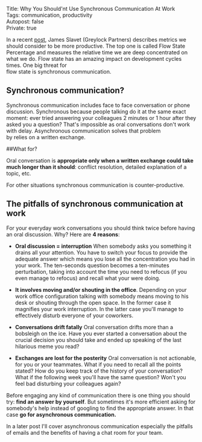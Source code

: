 Title: Why You Should'nt Use Synchronous Communication At Work  
Tags: communication, productivity   
Autopost: false  
Private: true  

In a recent [post](http://www.forbes.com/sites/bruceupbin/2011/12/13/five-new-management-metrics-you-need-to-know/ "Article"),
James Slavet (Greylock Partners) describes metrics we should consider to
be more productive. The top one is called Flow State Percentage and
measures the relative time we are deep concentrated on what we do. Flow state has
an amazing impact on development cycles times. One big threat for  
flow state is synchronous communication.  

## Synchronous communication? 

Synchronous communication includes face to face conversation or phone
discussion. 
Synchronous because people talking do 
it at the same exact moment: ever tried answering your colleagues 
2 minutes or 1 hour after they asked you a question? That's impossible 
as oral conversations don't work with delay.
Asynchronous communication solves that problem  
by relies on a written exchange.   

##What for?  

Oral conversation is **appropriate only when a written exchange could take
much longer than it should**: conflict resolution, 
 detailed explanation of a topic, etc. 
  
For other situations synchronous communication is 
counter-productive.  

## The pitfalls of synchronous communication at work   

For your everyday work conversations you should think twice
before having an oral discussion. Why? Here are **4 reasons**:  

* **Oral discussion = interruption** When somebody
  asks you something it drains all your attention. You have to switch your
  focus to provide the adequate answer which means you lose all the
  concentration you had in your work. 
  The ten-seconds question becomes a ten-minutes perturbation, taking into
  account the time you need to refocus (if you even manage to refocus)
  and recall what your were doing.  

* **It involves moving and/or shouting in the office**. Depending on
  your work office configuration talking with somebody means moving to his
  desk or shouting through the open space. In the former case it
  magnifies your work interruption. In the latter case you'll manage
  to effectively disturb everyone of your coworkers.  

* **Conversations drift fatally** Oral conversation drifts more than
  a bobsleigh on the ice. Have you ever started a conversation about
  the crucial decision you should take and ended up speaking of the last
  hilarious meme you read?  

* **Exchanges are lost for the posterity** Oral conversation is not actionable, for you
  or your teammates. What if you need to recall all the points
  stated? How do you keep track of the history of your conversation?
  What if the following week you'll have the same question? 
  Won't you feel bad disturbing your colleagues again?  


Before engaging any kind of communication there is one thing 
you should try: **find an answer by yourself**. 
But sometimes it's more efficient
asking for somebody's help instead of googling to find the appropriate
answer. In that case **go for asynchronous communication.**

In a later post I'll cover asynchronous communication
especially the pitfalls of emails and the benefits of having a chat room
for your team.
